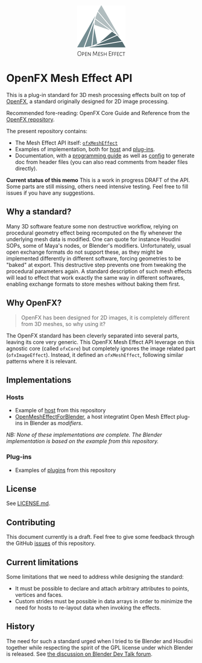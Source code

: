 
<p align="center">
  <img alt="Open Mesh Effect" src="doc/images/openmesheffect.png">
</p>

OpenFX Mesh Effect API
======================

This is a plug-in standard for 3D mesh processing effects built on top of [OpenFX](http://openeffects.org/), a standard originally designed for 2D image processing.

Recommended fore-reading: OpenFX Core Guide and Reference from the [OpenFX repository](https://github.com/ofxa/openfx).

The present repository contains:

 - The Mesh Effect API itself: [`ofxMeshEffect`](include/)
 - Examples of implementation, both for [host](examples/host/) and [plug-ins](examples/plugins/).
 - Documentation, with a [programming guide](doc/guide/) as well as [config](doc/generated/) to generate doc from header files (you can also read comments from header files directly).

**Current status of this memo** This is a work in progress DRAFT of the API. Some parts are still missing, others need intensive testing. Feel free to fill issues if you have any suggestions.

## Why a standard?

Many 3D software feature some non destructive workflow, relying on procedural geometry effect being recomputed on the fly whenever the underlying mesh data is modified. One can quote for instance Houdini SOPs, some of Maya's nodes, or Blender's modifiers. Unfortunately, usual open exchange formats do not support these, as they might be implemented differently in different software, forcing geometries to be "baked" at export. This destructive step prevents one from tweaking the procedural parameters again. A standard description of such mesh effects will lead to effect that work exactly the same way in different softwares, enabling exchange formats to store meshes without baking them first.

## Why OpenFX?

> OpenFX has been designed for 2D images, it is completely different from 3D meshes, so why using it?

The OpenFX standard has been cleverly separated into several parts, leaving its core very generic. This OpenFX Mesh Effect API leverage on this agnostic core (called `ofxCore`) but completely ignores the image related part (`ofxImageEffect`). Instead, it defined an `ofxMeshEffect`, following similar patterns where it is relevant.

## Implementations

### Hosts

 - Example of [host](examples/host/) from this repository
 - [OpenMeshEffectForBlender](https://github.com/eliemichel/OpenMeshEffectForBlender), a host integratint Open Mesh Effect plug-ins in Blender as *modifiers*.

*NB: None of these implementations are complete. The Blender implementation is based on the example from this repository.*

### Plug-ins

 - Examples of [plugins](examples/plugins/) from this repository

## License

See [LICENSE.md](LICENSE.md).

## Contributing

This document currently is a draft. Feel free to give some feedback through the GitHub [issues](https://github.com/eliemichel/OpenMeshEffect/issues) of this repository.

## Current limitations

Some limitations that we need to address while designing the standard:

 - It must be possible to declare and attach arbitrary attributes to points, vertices and faces.
 - Custom strides must be possible in data arrays in order to minimize the need for hosts to re-layout data when invoking the effects.

## History

The need for such a standard urged when I tried to tie Blender and Houdini together while respecting the spirit of the GPL license under which Blender is released. See [the discussion on Blender Dev Talk forum](https://devtalk.blender.org/t/houdini-engine-modifier-for-blender/8218).

